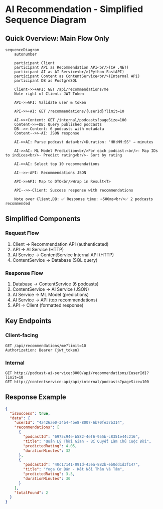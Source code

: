 # AI Recommendation - Simplified Sequence Diagram

## Quick Overview: Main Flow Only

```mermaid
sequenceDiagram
    autonumber
    
    participant Client
    participant API as Recommendation API<br/>(C# .NET)
    participant AI as AI Service<br/>(Python FastAPI)
    participant Content as ContentService<br/>(Internal API)
    participant DB as PostgreSQL
    
    Client->>+API: GET /api/recommendations/me
    Note right of Client: JWT Token
    
    API->>API: Validate user & token
    
    API->>+AI: GET /recommendations/{userId}?limit=10
    
    AI->>+Content: GET /internal/podcasts?pageSize=100
    Content->>+DB: Query published podcasts
    DB-->>-Content: 6 podcasts with metadata
    Content-->>-AI: JSON response
    
    AI->>AI: Parse podcast data<br/>Duration: "HH:MM:SS" → minutes
    
    AI->>AI: ML Model Prediction<br/>For each podcast:<br/>- Map IDs to indices<br/>- Predict rating<br/>- Sort by rating
    
    AI->>AI: Select top 10 recommendations
    
    AI-->>-API: Recommendations JSON
    
    API->>API: Map to DTO<br/>Wrap in Result<T>
    
    API-->>-Client: Success response with recommendations
    
    Note over Client,DB: ✅ Response time: ~500ms<br/>✅ 2 podcasts recommended
```

## Simplified Components

### Request Flow
1. Client → Recommendation API (authenticated)
2. API → AI Service (HTTP)
3. AI Service → ContentService Internal API (HTTP)
4. ContentService → Database (SQL query)

### Response Flow
1. Database → ContentService (6 podcasts)
2. ContentService → AI Service (JSON)
3. AI Service → ML Model (predictions)
4. AI Service → API (top recommendations)
5. API → Client (formatted response)

## Key Endpoints

### Client-facing
```
GET /api/recommendations/me?limit=10
Authorization: Bearer {jwt_token}
```

### Internal
```
GET http://podcast-ai-service:8000/api/recommendations/{userId}?limit=10
GET http://contentservice-api/api/internal/podcasts?pageSize=100
```

## Response Example

```json
{
  "isSuccess": true,
  "data": {
    "userId": "4a426ae0-34b4-4be8-8007-6b70fe37b314",
    "recommendations": [
      {
        "podcastId": "6975c94e-b582-4ef6-955b-c8351e44c216",
        "title": "Quản Lý Thời Gian - Bí Quyết Làm Chủ Cuộc Đời",
        "predictedRating": 4.05,
        "durationMinutes": 32
      },
      {
        "podcastId": "40c17141-091d-43ea-882b-eb0dd1d3f147",
        "title": "Yoga Cơ Bản - Kết Nối Thân Và Tâm",
        "predictedRating": 3.5,
        "durationMinutes": 30
      }
    ],
    "totalFound": 2
  }
}
```
